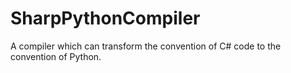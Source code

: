 # SharpPythonCompiler
A compiler which can transform the convention of C# code to the convention of Python.
